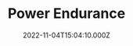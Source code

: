 ---
title: Power Endurance
date: 2022-11-04T15:04:10.000Z
description: Articles on power endurance
display: true
---